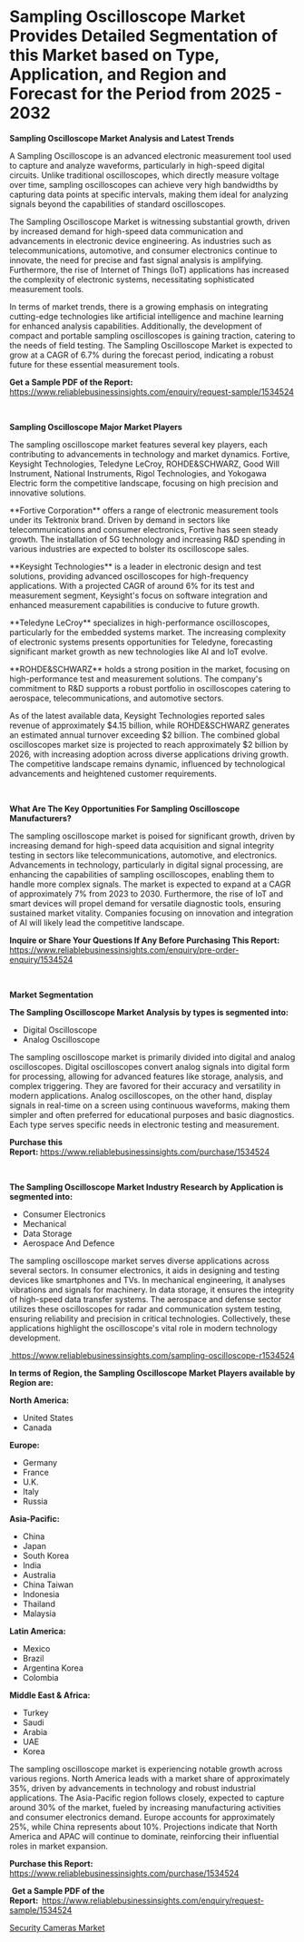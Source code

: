 <p><h1>Sampling Oscilloscope Market Provides Detailed Segmentation of this Market based on Type, Application, and Region and Forecast for the Period from 2025 - 2032</h1></p><p><strong>Sampling Oscilloscope Market Analysis and Latest Trends</strong></p>
<p><p>A Sampling Oscilloscope is an advanced electronic measurement tool used to capture and analyze waveforms, particularly in high-speed digital circuits. Unlike traditional oscilloscopes, which directly measure voltage over time, sampling oscilloscopes can achieve very high bandwidths by capturing data points at specific intervals, making them ideal for analyzing signals beyond the capabilities of standard oscilloscopes.</p><p>The Sampling Oscilloscope Market is witnessing substantial growth, driven by increased demand for high-speed data communication and advancements in electronic device engineering. As industries such as telecommunications, automotive, and consumer electronics continue to innovate, the need for precise and fast signal analysis is amplifying. Furthermore, the rise of Internet of Things (IoT) applications has increased the complexity of electronic systems, necessitating sophisticated measurement tools.</p><p>In terms of market trends, there is a growing emphasis on integrating cutting-edge technologies like artificial intelligence and machine learning for enhanced analysis capabilities. Additionally, the development of compact and portable sampling oscilloscopes is gaining traction, catering to the needs of field testing. The Sampling Oscilloscope Market is expected to grow at a CAGR of 6.7% during the forecast period, indicating a robust future for these essential measurement tools.</p></p>
<p><strong>Get a Sample PDF of the Report:&nbsp;</strong> <a href="https://www.reliablebusinessinsights.com/enquiry/request-sample/1534524?utm_campaign=3133&utm_medium=2&utm_source=Github&utm_content=ia&utm_term=06042025&utm_id=sampling-oscilloscope">https://www.reliablebusinessinsights.com/enquiry/request-sample/1534524</a></p>
<p>&nbsp;</p>
<p><strong>Sampling Oscilloscope Major Market Players</strong></p>
<p><p>The sampling oscilloscope market features several key players, each contributing to advancements in technology and market dynamics. Fortive, Keysight Technologies, Teledyne LeCroy, ROHDE&SCHWARZ, Good Will Instrument, National Instruments, Rigol Technologies, and Yokogawa Electric form the competitive landscape, focusing on high precision and innovative solutions.</p><p>**Fortive Corporation** offers a range of electronic measurement tools under its Tektronix brand. Driven by demand in sectors like telecommunications and consumer electronics, Fortive has seen steady growth. The installation of 5G technology and increasing R&D spending in various industries are expected to bolster its oscilloscope sales.</p><p>**Keysight Technologies** is a leader in electronic design and test solutions, providing advanced oscilloscopes for high-frequency applications. With a projected CAGR of around 6% for its test and measurement segment, Keysight's focus on software integration and enhanced measurement capabilities is conducive to future growth.</p><p>**Teledyne LeCroy** specializes in high-performance oscilloscopes, particularly for the embedded systems market. The increasing complexity of electronic systems presents opportunities for Teledyne, forecasting significant market growth as new technologies like AI and IoT evolve.</p><p>**ROHDE&SCHWARZ** holds a strong position in the market, focusing on high-performance test and measurement solutions. The company's commitment to R&D supports a robust portfolio in oscilloscopes catering to aerospace, telecommunications, and automotive sectors.</p><p>As of the latest available data, Keysight Technologies reported sales revenue of approximately $4.15 billion, while ROHDE&SCHWARZ generates an estimated annual turnover exceeding $2 billion. The combined global oscilloscopes market size is projected to reach approximately $2 billion by 2026, with increasing adoption across diverse applications driving growth. The competitive landscape remains dynamic, influenced by technological advancements and heightened customer requirements.</p></p>
<p>&nbsp;</p>
<p><strong>What Are The Key Opportunities For Sampling Oscilloscope Manufacturers?</strong></p>
<p><p>The sampling oscilloscope market is poised for significant growth, driven by increasing demand for high-speed data acquisition and signal integrity testing in sectors like telecommunications, automotive, and electronics. Advancements in technology, particularly in digital signal processing, are enhancing the capabilities of sampling oscilloscopes, enabling them to handle more complex signals. The market is expected to expand at a CAGR of approximately 7% from 2023 to 2030. Furthermore, the rise of IoT and smart devices will propel demand for versatile diagnostic tools, ensuring sustained market vitality. Companies focusing on innovation and integration of AI will likely lead the competitive landscape.</p></p>
<p><strong>Inquire or Share Your Questions If Any Before Purchasing This Report:</strong> <a href="https://www.reliablebusinessinsights.com/enquiry/pre-order-enquiry/1534524?utm_campaign=3133&utm_medium=2&utm_source=Github&utm_content=ia&utm_term=06042025&utm_id=sampling-oscilloscope">https://www.reliablebusinessinsights.com/enquiry/pre-order-enquiry/1534524</a></p>
<p>&nbsp;</p>
<p><strong>Market Segmentation</strong></p>
<p><strong>The Sampling Oscilloscope Market Analysis by types is segmented into:</strong></p>
<p><ul><li>Digital Oscilloscope</li><li>Analog Oscilloscope</li></ul></p>
<p><p>The sampling oscilloscope market is primarily divided into digital and analog oscilloscopes. Digital oscilloscopes convert analog signals into digital form for processing, allowing for advanced features like storage, analysis, and complex triggering. They are favored for their accuracy and versatility in modern applications. Analog oscilloscopes, on the other hand, display signals in real-time on a screen using continuous waveforms, making them simpler and often preferred for educational purposes and basic diagnostics. Each type serves specific needs in electronic testing and measurement.</p></p>
<p><strong>Purchase this Report:&nbsp;</strong><a href="https://www.reliablebusinessinsights.com/purchase/1534524?utm_campaign=3133&utm_medium=2&utm_source=Github&utm_content=ia&utm_term=06042025&utm_id=sampling-oscilloscope">https://www.reliablebusinessinsights.com/purchase/1534524</a></p>
<p>&nbsp;</p>
<p><strong>The Sampling Oscilloscope Market Industry Research by Application is segmented into:</strong></p>
<p><ul><li>Consumer Electronics</li><li>Mechanical</li><li>Data Storage</li><li>Aerospace And Defence</li></ul></p>
<p><p>The sampling oscilloscope market serves diverse applications across several sectors. In consumer electronics, it aids in designing and testing devices like smartphones and TVs. In mechanical engineering, it analyses vibrations and signals for machinery. In data storage, it ensures the integrity of high-speed data transfer systems. The aerospace and defense sector utilizes these oscilloscopes for radar and communication system testing, ensuring reliability and precision in critical technologies. Collectively, these applications highlight the oscilloscope's vital role in modern technology development.</p></p>
<p><a href="https://www.reliablebusinessinsights.com/sampling-oscilloscope-r1534524?utm_campaign=3133&utm_medium=2&utm_source=Github&utm_content=ia&utm_term=06042025&utm_id=sampling-oscilloscope">&nbsp;https://www.reliablebusinessinsights.com/sampling-oscilloscope-r1534524</a></p>
<p><strong>In terms of Region, the Sampling Oscilloscope Market Players available by Region are:</strong></p>
<p>
    <p> <strong> North America: </strong>
        <ul>
            <li>United States</li>
            <li>Canada</li>
        </ul>
        </p> 
    <p> <strong> Europe: </strong>
        <ul>
            <li>Germany</li>
            <li>France</li>
            <li>U.K.</li>
            <li>Italy</li>
            <li>Russia</li>
        </ul>
        </p> 
    <p> <strong> Asia-Pacific: </strong>
        <ul>
            <li>China</li>
            <li>Japan</li>
            <li>South Korea</li>
            <li>India</li>
            <li>Australia</li>
            <li>China Taiwan</li>
            <li>Indonesia</li>
            <li>Thailand</li>
            <li>Malaysia</li>
        </ul>
        </p> 
    <p> <strong> Latin America: </strong>
        <ul>
            <li>Mexico</li>
            <li>Brazil</li>
            <li>Argentina Korea</li>
            <li>Colombia</li>
        </ul>
        </p> 
    <p> <strong> Middle East & Africa: </strong>
        <ul>
            <li>Turkey</li>
            <li>Saudi</li>
            <li>Arabia</li>
            <li>UAE</li>
            <li>Korea</li>
        </ul>
    </p>
    </p>
<p><p>The sampling oscilloscope market is experiencing notable growth across various regions. North America leads with a market share of approximately 35%, driven by advancements in technology and robust industrial applications. The Asia-Pacific region follows closely, expected to capture around 30% of the market, fueled by increasing manufacturing activities and consumer electronics demand. Europe accounts for approximately 25%, while China represents about 10%. Projections indicate that North America and APAC will continue to dominate, reinforcing their influential roles in market expansion.</p></p>
<p><strong>Purchase this Report: </strong><a href="https://www.reliablebusinessinsights.com/purchase/1534524?utm_campaign=3133&utm_medium=2&utm_source=Github&utm_content=ia&utm_term=06042025&utm_id=sampling-oscilloscope">https://www.reliablebusinessinsights.com/purchase/1534524</a></p>
<p>&nbsp;<strong>Get a Sample PDF of the Report:&nbsp;&nbsp;</strong><a href="https://www.reliablebusinessinsights.com/enquiry/request-sample/1534524?utm_campaign=3133&utm_medium=2&utm_source=Github&utm_content=ia&utm_term=06042025&utm_id=sampling-oscilloscope">https://www.reliablebusinessinsights.com/enquiry/request-sample/1534524</a></p>
<p><strong></strong></p>
<p><p><a href="https://github.com/doljanzwald/Market-Research-Report-List-1/blob/main/security-cameras-market.md?utm_campaign=3133&utm_medium=2&utm_source=Github&utm_content=ia&utm_term=06042025&utm_id=sampling-oscilloscope">Security Cameras Market</a></p></p>